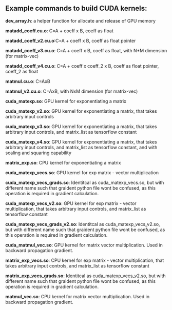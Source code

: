 ## Example commands to build CUDA kernels:

**dev_array.h**: a helper function for allocate and release of GPU memory

**matadd_coeff.cu.o**: C=A + coeff x B, coeff as float

**matadd_coeff_v2.cu.o**:C=A + coeff x B, coeff as float pointer

**matadd_coeff_v3.cu.o**: C=A + coeff x B, coeff as float, with N*M dimension (for matrix-vec)

**matadd_coeff_v4.cu.o**: C=A + coeff x coeff_2 x B, coeff as float pointer, coeff_2 as float

**matmul.cu.o**: C=AxB

**matmul_v2.cu.o**: C=AxB, with NxM dimension (for matrix-vec)

**cuda_matexp.so**: GPU kernel for exponentiating a matrix

**cuda_matexp_v2.so**: GPU kernel for exponentiating a matrix, that takes arbitrary input controls

**cuda_matexp_v3.so**: GPU kernel for exponentiating a matrix, that takes arbitrary input controls, and matrix_list as tensorflow constant

**cuda_matexp_v4.so**: GPU kernel for exponentiating a matrix, that takes arbitrary input controls, and matrix_list as tensorflow constant, and with scaling and squaring capability

**matrix_exp.so**: CPU kernel for exponentiating a matrix

**cuda_matexp_vecs.so**: GPU kernel for exp matrix - vector multiplication

**cuda_matexp_vecs_grads.so**: Identitcal as cuda_matexp_vecs.so, but with different name such that graident python file wont be confused, as this operation is required in gradient calculation.

**cuda_matexp_vecs_v2.so**: GPU kernel for exp matrix - vector multiplication, that takes arbitrary input controls, and matrix_list as tensorflow constant

**cuda_matexp_vecs_grads_v2.so**: Identitcal as cuda_matexp_vecs_v2.so, but with different name such that graident python file wont be confused, as this operation is required in gradient calculation.

**cuda_matmul_vec.so**: GPU kernel for matrix vector multiplication. Used in backward propagation gradient.

**matrix_exp_vecs.so**: CPU kernel for exp matrix - vector multiplication, that takes arbitrary input controls, and matrix_list as tensorflow constant

**matrix_exp_vecs_grads.so**: Identitcal as cuda_matexp_vecs_v2.so, but with different name such that graident python file wont be confused, as this operation is required in gradient calculation.

**matmul_vec.so**: CPU kernel for matrix vector multiplication. Used in backward propagation gradient.
